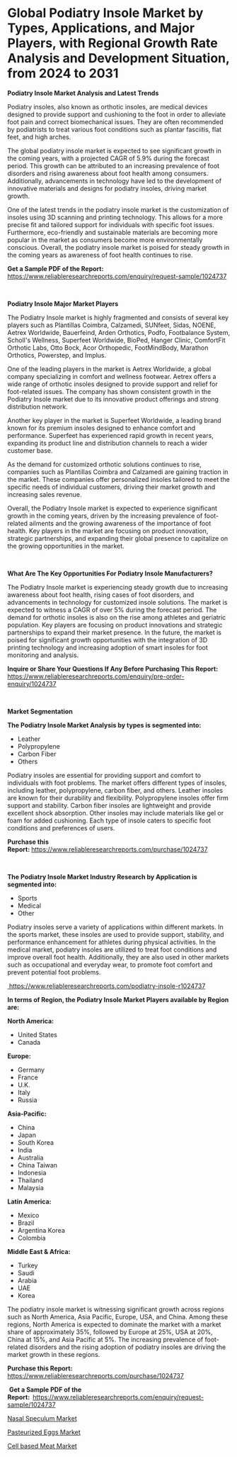<p><h1>Global Podiatry Insole Market by Types, Applications, and Major Players, with Regional Growth Rate Analysis and Development Situation, from 2024 to 2031</h1></p><p><strong>Podiatry Insole Market Analysis and Latest Trends</strong></p>
<p><p>Podiatry insoles, also known as orthotic insoles, are medical devices designed to provide support and cushioning to the foot in order to alleviate foot pain and correct biomechanical issues. They are often recommended by podiatrists to treat various foot conditions such as plantar fasciitis, flat feet, and high arches.</p><p>The global podiatry insole market is expected to see significant growth in the coming years, with a projected CAGR of 5.9% during the forecast period. This growth can be attributed to an increasing prevalence of foot disorders and rising awareness about foot health among consumers. Additionally, advancements in technology have led to the development of innovative materials and designs for podiatry insoles, driving market growth.</p><p>One of the latest trends in the podiatry insole market is the customization of insoles using 3D scanning and printing technology. This allows for a more precise fit and tailored support for individuals with specific foot issues. Furthermore, eco-friendly and sustainable materials are becoming more popular in the market as consumers become more environmentally conscious. Overall, the podiatry insole market is poised for steady growth in the coming years as awareness of foot health continues to rise.</p></p>
<p><strong>Get a Sample PDF of the Report:&nbsp;</strong> <a href="https://www.reliableresearchreports.com/enquiry/request-sample/1024737">https://www.reliableresearchreports.com/enquiry/request-sample/1024737</a></p>
<p>&nbsp;</p>
<p><strong>Podiatry Insole Major Market Players</strong></p>
<p><p>The Podiatry Insole market is highly fragmented and consists of several key players such as Plantillas Coimbra, Calzamedi, SUNfeet, Sidas, NOENE, Aetrex Worldwide, Bauerfeind, Arden Orthotics, Podfo, Footbalance System, Scholl's Wellness, Superfeet Worldwide, BioPed, Hanger Clinic, ComfortFit Orthotic Labs, Otto Bock, Acor Orthopedic, FootMindBody, Marathon Orthotics, Powerstep, and Implus.</p><p>One of the leading players in the market is Aetrex Worldwide, a global company specializing in comfort and wellness footwear. Aetrex offers a wide range of orthotic insoles designed to provide support and relief for foot-related issues. The company has shown consistent growth in the Podiatry Insole market due to its innovative product offerings and strong distribution network.</p><p>Another key player in the market is Superfeet Worldwide, a leading brand known for its premium insoles designed to enhance comfort and performance. Superfeet has experienced rapid growth in recent years, expanding its product line and distribution channels to reach a wider customer base.</p><p>As the demand for customized orthotic solutions continues to rise, companies such as Plantillas Coimbra and Calzamedi are gaining traction in the market. These companies offer personalized insoles tailored to meet the specific needs of individual customers, driving their market growth and increasing sales revenue.</p><p>Overall, the Podiatry Insole market is expected to experience significant growth in the coming years, driven by the increasing prevalence of foot-related ailments and the growing awareness of the importance of foot health. Key players in the market are focusing on product innovation, strategic partnerships, and expanding their global presence to capitalize on the growing opportunities in the market.</p></p>
<p>&nbsp;</p>
<p><strong>What Are The Key Opportunities For Podiatry Insole Manufacturers?</strong></p>
<p><p>The Podiatry Insole market is experiencing steady growth due to increasing awareness about foot health, rising cases of foot disorders, and advancements in technology for customized insole solutions. The market is expected to witness a CAGR of over 5% during the forecast period. The demand for orthotic insoles is also on the rise among athletes and geriatric population. Key players are focusing on product innovations and strategic partnerships to expand their market presence. In the future, the market is poised for significant growth opportunities with the integration of 3D printing technology and increasing adoption of smart insoles for foot monitoring and analysis.</p></p>
<p><strong>Inquire or Share Your Questions If Any Before Purchasing This Report:</strong> <a href="https://www.reliableresearchreports.com/enquiry/pre-order-enquiry/1024737">https://www.reliableresearchreports.com/enquiry/pre-order-enquiry/1024737</a></p>
<p>&nbsp;</p>
<p><strong>Market Segmentation</strong></p>
<p><strong>The Podiatry Insole Market Analysis by types is segmented into:</strong></p>
<p><ul><li>Leather</li><li>Polypropylene</li><li>Carbon Fiber</li><li>Others</li></ul></p>
<p><p>Podiatry insoles are essential for providing support and comfort to individuals with foot problems. The market offers different types of insoles, including leather, polypropylene, carbon fiber, and others. Leather insoles are known for their durability and flexibility. Polypropylene insoles offer firm support and stability. Carbon fiber insoles are lightweight and provide excellent shock absorption. Other insoles may include materials like gel or foam for added cushioning. Each type of insole caters to specific foot conditions and preferences of users.</p></p>
<p><strong>Purchase this Report:&nbsp;</strong><a href="https://www.reliableresearchreports.com/purchase/1024737">https://www.reliableresearchreports.com/purchase/1024737</a></p>
<p>&nbsp;</p>
<p><strong>The Podiatry Insole Market Industry Research by Application is segmented into:</strong></p>
<p><ul><li>Sports</li><li>Medical</li><li>Other</li></ul></p>
<p><p>Podiatry insoles serve a variety of applications within different markets. In the sports market, these insoles are used to provide support, stability, and performance enhancement for athletes during physical activities. In the medical market, podiatry insoles are utilized to treat foot conditions and improve overall foot health. Additionally, they are also used in other markets such as occupational and everyday wear, to promote foot comfort and prevent potential foot problems.</p></p>
<p><a href="https://www.reliableresearchreports.com/podiatry-insole-r1024737">&nbsp;https://www.reliableresearchreports.com/podiatry-insole-r1024737</a></p>
<p><strong>In terms of Region, the Podiatry Insole Market Players available by Region are:</strong></p>
<p>
    <p> <strong> North America: </strong>
        <ul>
            <li>United States</li>
            <li>Canada</li>
        </ul>
        </p> 
    <p> <strong> Europe: </strong>
        <ul>
            <li>Germany</li>
            <li>France</li>
            <li>U.K.</li>
            <li>Italy</li>
            <li>Russia</li>
        </ul>
        </p> 
    <p> <strong> Asia-Pacific: </strong>
        <ul>
            <li>China</li>
            <li>Japan</li>
            <li>South Korea</li>
            <li>India</li>
            <li>Australia</li>
            <li>China Taiwan</li>
            <li>Indonesia</li>
            <li>Thailand</li>
            <li>Malaysia</li>
        </ul>
        </p> 
    <p> <strong> Latin America: </strong>
        <ul>
            <li>Mexico</li>
            <li>Brazil</li>
            <li>Argentina Korea</li>
            <li>Colombia</li>
        </ul>
        </p> 
    <p> <strong> Middle East & Africa: </strong>
        <ul>
            <li>Turkey</li>
            <li>Saudi</li>
            <li>Arabia</li>
            <li>UAE</li>
            <li>Korea</li>
        </ul>
    </p>
    </p>
<p><p>The podiatry insole market is witnessing significant growth across regions such as North America, Asia Pacific, Europe, USA, and China. Among these regions, North America is expected to dominate the market with a market share of approximately 35%, followed by Europe at 25%, USA at 20%, China at 15%, and Asia Pacific at 5%. The increasing prevalence of foot-related disorders and the rising adoption of podiatry insoles are driving the market growth in these regions.</p></p>
<p><strong>Purchase this Report: </strong><a href="https://www.reliableresearchreports.com/purchase/1024737">https://www.reliableresearchreports.com/purchase/1024737</a></p>
<p>&nbsp;<strong>Get a Sample PDF of the Report:&nbsp;&nbsp;</strong><a href="https://www.reliableresearchreports.com/enquiry/request-sample/1024737">https://www.reliableresearchreports.com/enquiry/request-sample/1024737</a></p>
<p><strong></strong></p>
<p><p><a href="https://www.linkedin.com/pulse/nasal-speculum-market-analysis-its-cagr-segmentation-global-fv54f">Nasal Speculum Market</a></p><p><a href="https://www.linkedin.com/pulse/analyzing-pasteurized-eggs-market-global-industry-perspective-forecast-jfhac?trackingId=17NVTyRYvmATSq918ucGLw%3D%3D">Pasteurized Eggs Market</a></p><p><a href="https://www.linkedin.com/pulse/cell-based-meat-market-research-report-its-history-forecast-deewc?trackingId=STUWBaLqV4kjHSwgb0%2BwTw%3D%3D">Cell based Meat Market</a></p></p>